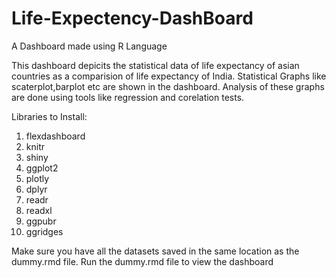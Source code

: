 # Life-Expectency-DashBoard
A Dashboard made using R Language

This dashboard depicits the statistical data of life expectancy of asian countries as a comparision of life expectancy of India. Statistical Graphs like scaterplot,barplot etc are shown in the dashboard. Analysis of these graphs are done using tools like regression and corelation tests.

Libraries to Install:
  1) flexdashboard
  2) knitr
  3) shiny
  4) ggplot2
  5) plotly
  6) dplyr
  7) readr
  8) readxl
  9) ggpubr
  10) ggridges

Make sure you have all the datasets saved in the same location as the dummy.rmd file.
Run the dummy.rmd file to view the dashboard
